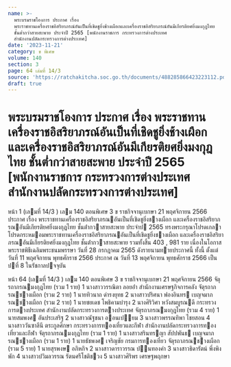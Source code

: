 ```yaml
---
name: >-
  พระบรมราชโองการ ประกาศ เรื่อง
  พระราชทานเครื่องราชอิสริยาภรณ์อันเป็นที่เชิดชูยิ่งช้างเผือกและเครื่องราชอิสริยาภรณ์อันมีเกียรติยศยิ่งมงกุฎไทย
  ชั้นต่ำกว่าสายสะพาย ประจำปี 2565 [พนักงานราชการ กระทรวงการต่างประเทศ
  สำนักงานปลัดกระทรวงการต่างประเทศ]
date: '2023-11-21'
category: ข พิเศษ
volume: 140
section: 3
page: 64 เล่มที่ 14/3
source: 'https://ratchakitcha.soc.go.th/documents/488285866423223112.pdf'
draft: true
---
```


# พระบรมราชโองการ ประกาศ เรื่อง พระราชทานเครื่องราชอิสริยาภรณ์อันเป็นที่เชิดชูยิ่งช้างเผือกและเครื่องราชอิสริยาภรณ์อันมีเกียรติยศยิ่งมงกุฎไทย ชั้นต่ำกว่าสายสะพาย ประจำปี 2565 [พนักงานราชการ กระทรวงการต่างประเทศ สำนักงานปลัดกระทรวงการต่างประเทศ]

หน้า 1 (เลมที่ 14/3 ) เลม 140 ตอนพิเศษ 3 ข ราชกิจจานุเบกษา 21 พฤศจิกายน 2566 ประกาศ เรื่อง พระราชทานเครื่องราชอิสริยาภรณอันเป็นที่เชิดชูยิ่งชางเผือก และเครื่องราชอิสริยาภรณอันมีเกียรติยศยิ่งมงกุฎไทย ชั้นต่ํากวาสายสะพาย ประจําป 2565 ทรงพระกรุณาโปรดเกลาโปรดกระหมอมพระราชทานเครื่องราชอิสริยาภรณอันเป็นที่เชิดชูยิ่งชางเผือก และเครื่องราชอิสริยาภรณอันมีเกียรติยศยิ่งมงกุฎไทย ชั้นต่ํากวาสายสะพาย รวมทั้งสิ้น 403 , 981 ราย เนื่องในโอกาสพระราชพิธีเฉลิมพระชนมพรรษา วันที่ 28 กรกฎาคม 2565 ดังรายนามทายประกาศนี้ ทั้งนี้ ตั้งแต่วันที่ 11 พฤศจิกายน พุทธศักราช 2566 ประกาศ ณ วันที่ 13 พฤศจิกายน พุทธศักราช 2566 เป็นปที่ 8 ในรัชกาลปจจุบัน

หน้า 64 (เลมที่ 14/3 ) เลม 140 ตอนพิเศษ 3 ข ราชกิจจานุเบกษา 21 พฤศจิกายน 2566 จัตุรถาภรณมงกุฎไทย (รวม 1 ราย) 1 นางสาววรรณิตา ลอยอ่ํา สํานักงานเศรษฐกิจการคลัง จัตุรถาภรณชางเผือก (รวม 2 ราย) 1 นายทิวนาถ ดํารงยุทธ 2 นางสาวปริศนา ฟองอินทร เบญจมาภรณชางเผือก (รวม 2 ราย) 1 นายชยเดช โพธิคามบํารุง 2 นางศิริวิศา หวังสมบูรณดี กระทรวงการตางประเทศ สํานักงานปลัดกระทรวงการตางประเทศ จัตุรถาภรณมงกุฎไทย (รวม 4 ราย) 1 นายสมพงศ อันประเสริฐ 2 นางสาวณัฐชนา ออนเปยม 3 นางสาวพรรณทิพา ไชยสอน 4 นางสาววันซาลีนี ตระกูลศึกษา กระทรวงการทองเที่ยวและกีฬา สํานักงานปลัดกระทรวงการทองเที่ยวและกีฬา จัตุรถาภรณมงกุฎไทย (รวม 1 ราย) 1 นางสาวสรินทรญา สัปปพันธ เบญจมาภรณชางเผือก (รวม 1 ราย) 1 นายธัชพงศ เจริญชัย กรมการทองเที่ยว จัตุรถาภรณชางเผือก (รวม 5 ราย) 1 นายสุรพงษ อภิหกิจ 2 นางสาวดาราวรรณ ปนทองคํา 3 นางสาวธิดารัตน์ พึ่งพิงพัก 4 นางสาวปวิมลวรรณ รัตนศรีโชติชวง 5 นางสาวศิริพร เศรษฐพฤกษา
